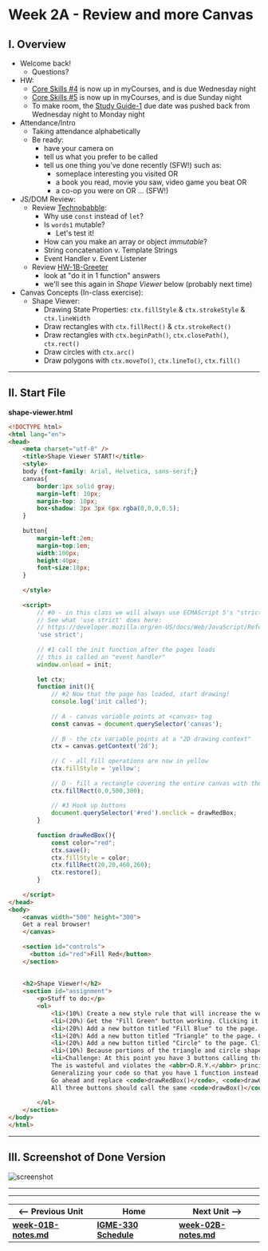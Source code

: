 # Week 2A - Review and more Canvas

## I. Overview

- Welcome back!
  - Questions?
- HW:
  - [Core Skills #4](https://github.com/tonethar/IGME-330-Master/blob/master/notes/4-adding-controls.md) is now up in myCourses, and is due Wednesday night
  - [Core Skills #5](https://github.com/tonethar/IGME-330-Master/blob/master/notes/5-write-some-code.md) is now up in myCourses, and is due Sunday night
  - To make room, the [Study Guide-1](https://github.com/tonethar/IGME-330-Master/blob/master/notes/HW-SG-1.md) due date was pushed back from Wednesday night to Monday night
- Attendance/Intro
  - Taking attendance alphabetically
  - Be ready:
    - have your camera on
    - tell us what you prefer to be called
    - tell us one thing you’ve done recently (SFW!) such as:
      - someplace interesting you visited OR
      - a book you read, movie you saw, video game you beat OR
      - a co-op you were on OR ... (SFW!)
- JS/DOM Review:
  - Review [Technobabble](https://github.com/tonethar/IGME-330-Master/blob/master/notes/HW-technobabble.md):
    - Why use `const` instead of `let`?
    - Is `words1` mutable?
      - Let's test it!
    - How can you make an array or object *immutable*?
    - String concatenation v. Template Strings
    - Event Handler v. Event Listener
  - Review [HW-1B-Greeter](https://github.com/tonethar/IGME-330-Spring-2021/blob/main/weekly/week-01B-notes.md)
    - look at "do it in 1 function" answers
    - we'll see this again in *Shape Viewer* below (probably next time)
- Canvas Concepts (In-class exercise):
  - Shape Viewer:
    - Drawing State Properties: `ctx.fillStyle` & `ctx.strokeStyle` & `ctx.lineWidth`
    - Draw rectangles with `ctx.fillRect()` & `ctx.strokeRect()`
    - Draw rectangles with `ctx.beginPath()`, `ctx.closePath()`, `ctx.rect()`
    - Draw circles with `ctx.arc()`
    - Draw polygons with `ctx.moveTo()`, `ctx.lineTo()`, `ctx.fill()`

<hr>

## II. Start File

**shape-viewer.html**

```html
<!DOCTYPE html>
<html lang="en">
<head>
	<meta charset="utf-8" />
	<title>Shape Viewer START!</title>
	<style>
	body {font-family: Arial, Helvetica, sans-serif;}
	canvas{
		border:1px solid gray;
		margin-left: 10px;
		margin-top: 10px;
		box-shadow: 3px 3px 6px rgba(0,0,0,0.5);
	}
	
	button{
		margin-left:2em;
		margin-top:1em;
		width:100px;
		height:40px;
		font-size:18px;
	}
	
	</style>
	
	<script>
		// #0 - in this class we will always use ECMAScript 5's "strict" mode
		// See what 'use strict' does here:
		// https://developer.mozilla.org/en-US/docs/Web/JavaScript/Reference/Functions_and_function_scope/Strict_mode
		'use strict';
		
		// #1 call the init function after the pages loads
		// this is called an "event handler"
		window.onload = init;
	
		let ctx;
		function init(){
			// #2 Now that the page has loaded, start drawing!
			console.log('init called');
			
			// A - canvas variable points at <canvas> tag
			const canvas = document.querySelector('canvas');
			
			// B - the ctx variable points at a "2D drawing context"
			ctx = canvas.getContext('2d');	
			
			// C - all fill operations are now in yellow
			ctx.fillStyle = 'yellow'; 
			
			// D - fill a rectangle covering the entire canvas with the current fill color
			ctx.fillRect(0,0,500,300); 
			
			// #3 Hook up buttons
			document.querySelector('#red').onclick = drawRedBox;
		}
		
		function drawRedBox(){
			const color="red";
			ctx.save();
			ctx.fillStyle = color;
			ctx.fillRect(20,20,460,260); 
			ctx.restore();
		}
		
	</script>
</head>
<body>
	<canvas width="500" height="300">
	Get a real browser!
	</canvas>
	
	<section id="controls">
	  <button id="red">Fill Red</button>
	</section>
	
	
	<h2>Shape Viewer!</h2>
	<section id="assignment">
		<p>Stuff to do:</p>
		<ol>
			<li>(10%) Create a new style rule that will increase the vertical space between <code>&lt;li&gt;</code> tags on the page - try setting the <code>margin-bottom</code> property.</li>
			<li>(20%) Get the "Fill Green" button working. Clicking it should draw a green rectangle on the canvas. In your code, use the hexadecimal value for green rather than the CSS keyword.</li>
			<li>(20%) Add a new button titled "Fill Blue" to the page. Clicking it should draw a blue rectangle on the canvas. Be sure to draw the rectangle using <code>rect()</code> - and NOT <code>ctx.fillRect()</code></li>
			<li>(20%) Add a new button titled "Triangle" to the page. Clicking it should fill a magenta triangle with a 10-pixel thick green stroke on the canvas. Be sure that you can see ALL 10-pixels of the stroke.</li>
			<li>(20%) Add a new button titled "Circle" to the page. Clicking it should fill a 100-pixel radius purple circle with a 5-pixel thick white stroke on the canvas. Be sure that you can see ALL 5-pixels of the stroke.</li>
			<li>(10%) Because portions of the triangle and circle shapes may still be visible when you click other buttons, add code to effectively "clear" the image by re-drawing the 500x300-pixel yellow background. Add this to any function where its necessary.</li>
			<li>Challenge: At this point you have 3 buttons calling three different functions that all do basically the same thing. 
			The is wasteful and violates the <abbr>D.R.Y.</abbr> principle of Software engineering ("<b>D</b>on't <b>R</b>epeat <b>Y</b>ourself"). 
			Generalizing your code so that you have 1 function instead of 3 (i.e. <em>Procedural Abstraction</em>) would probably be a good idea. 
			Go ahead and replace <code>drawRedBox()</code>, <code>drawGreenBox()</code>, and <code>drawBlueBox()</code> with a function named <code>drawBox()</code>. 
			All three buttons should call the same <code>drawBox()</code> function, and draw the appropriate color box based on the button that was clicked. (This is trickier than you might think, and there are at least 3 ways to do it)</li>
			
		</ol>
	</section>
</body>
</html>
```

<hr>

## III. Screenshot of Done Version

![screenshot](_images/2A-shapeviewer-done.png)


<!--
Today we will: 
- Take a look at the *ScreenSaver* submissions
- Answer any questions from last week
- (Here are some additional review questions about JS and the DOM - we don't have time to review all of them today - but you should look these over at some point  [review-1.md](https://github.com/tonethar/IGME-330-Master/blob/master/notes/review-1.md))
- Talk about *Randomness & Aesthetics*
- Learn a little more about the Canvas API
- Refactor and add features to our screen savers
-->

<!--
## II. Required Reading & Assignments (*see myCourses for due dates*)
 Shape Viewer HW [HW-shape-viewer.md](https://github.com/tonethar/IGME-330-Master/blob/master/notes/HW-shape-viewer.md)
- This is a potential [Project 1 - *Interactive Sandbox*](../projects/project-1.md) "starter" [HW-Lorenz Attractor](https://github.com/tonethar/IGME-330-Master/blob/master/notes/HW-lorenz-attractor.md)
- Study Guide-2 [HW-SG-2.md](https://github.com/tonethar/IGME-330-Master/blob/master/notes/HW-SG-2.md)
-->

<!--
## III. Extra Credit Opportunity (*see myCourses for due dates*)
- This is a potential [Project 1 - *Interactive Sandbox*](../projects/project-1.md) "starter"  [HW-Random Walker](https://github.com/tonethar/IGME-330-Master/blob/master/notes/HW-random-walker.md)
-->

<!--
## IV. Presentations
- [Randomness and Aesthetics](https://github.com/tonethar/IGME-330-Master/blob/master/notes/randomness-1.md)
- [Canvas-2 More Canvas](https://github.com/tonethar/IGME-330-Master/blob/master/notes/canvas-2.md) - drawing rings, polygons, `ctx.arcTo()`, `ctx.lineJoin`, line dashes
-->

<!--
## V. HW Assignment - *Screen Saver with Controls*
We will keep working on the Screen Saver:
- add a checkbox to control whether or not rectangles appear
- add **Pause** and **Play** buttons
- create a `drawRectangle()` helper function
- write code that "spray paints" rectangles onto the canvas when we click on it (e.g. like Jackson Pollock, but with digital rectangles instead)
- see videos "Screen Saver with Controls 1-4" below!
- see dropbox for due date
-->

<!--
**Here's the HTML & CSS for the UI - for your copy/paste pleasure!**

```html
<section>
  <button id="playButton">Play</button> <button id="pauseButton">Pause</button>
</section>
<section>
  <span><input type="checkbox" id="rectanglesCB" checked><label for="rectanglesCB">Create Rectangles</label></span>
</section>
<section>
  <p>Click on the screen to "spraypaint" rectangles (you probably want the screensaver to be paused)</p>
</section>
```

```css
body{
  font-family: sans-serif;
}
	
canvas{
  border:1px solid gray;
}
	
button{
  font-size:1.2em;
}

section{
  margin:.5em 0 .5em 0;
}
```
-->


<!--
**This helper code will come in handy when we want to determine where the user clicked on the canvas:**
```js
canvas.onclick = canvasClicked;

function canvasClicked(e){
  let rect = e.target.getBoundingClientRect();
  let mouseX = e.clientX - rect.x;
  let mouseY = e.clientY - rect.y;
  console.log(mouseX,mouseY);
}
```

## VI. Totally optional stuff you should do on your own

**\*\*Here are some optional (challenges) for you:\*\***

- add checkboxes to control the production of lines and circles
- create functions named `drawLine()` and `drawCircle()` (similar to `drawRectangle()` from the demo)
- create a `drawRing()` method that accepts an `innerRadius` and an `outerRadius` parameter (among others) and creates a ring like we did in Canvas-2 above.
- add a `linedash` parameter to `drawRectangle()`, `drawLine()` and `drawCircle()`, and utilize it if the developer passes in an array
- create a `drawTriangle()` function that accepts `width` and `height` parameters (among others) and draws a triangle like we did in Canvas-2 above

    
## VII. Reference
- https://developer.mozilla.org/en-US/docs/Web/API/CanvasRenderingContext2D

## VIII. Videos of lecture & demos

We aren't always going to have video links, but here is a re-cap of today's major topics:

- [Screen Saver With Controls-1 (12:33)](https://video.rit.edu/Watch/screen-saver-with-controls-1) - Adding a checkbox
- [Screen Saver With Controls-2 (06:53)](https://video.rit.edu/Watch/screen-saver-with-controls-2) - Adding Pause & Play buttons\*
- [Screen Saver With Controls-3 (14:01)](https://video.rit.edu/Watch/screen-saver-with-controls-3) - Creating a helper function 
- [Screen Saver With Controls-4 (08:59)](https://video.rit.edu/Watch/screen-saver-with-controls-4) - Adding mouse interaction

<hr>

The following two videos continue with the Screen Saver, and show you a technique for creating an external JS library using an IIFE - *Immediately Invoked Function Expression*. This is a requirement of Project 1. We will be covering this topic in class next week, but the video links are provided in case you are interested in learning this now:

- [Screen Saver With Controls-5 (22:06)](https://video.rit.edu/Watch/screen-saver-with-controls-5) - Getting rid of "magic numbers" and using an IIFE to remove our variables and functions from global scope
- [Screen Saver With Controls-6 (15:35)](https://video.rit.edu/Watch/screen-saver-with-controls-6) - Creating an ES5 Style JS Library with an IIFE

<hr><hr>

 \* ***If you code the Play button the way we did in the video, there's a problem. Click the Play button repeatedly and you'll see what the issue is. Go ahead and try to fix this - you can do so with just one line of code.***
 
 -->
 
<hr><hr>

| <-- Previous Unit | Home | Next Unit -->
| --- | --- | --- 
| [**week-01B-notes.md**](week-01B-notes.md)     |  [**IGME-330 Schedule**](../schedule.md) | [**week-02B-notes.md**](week-02B-notes.md)
